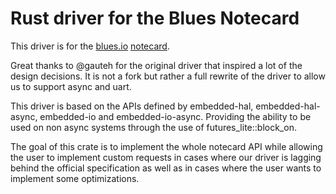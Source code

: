 # Rust driver for the Blues Notecard

This driver is for the [blues.io](https://blues.io) [notecard](https://blues.io/products/notecard/).

Great thanks to @gauteh for the original driver that inspired a lot of the design decisions. It is not a fork but rather a full rewrite of the driver to allow us to support async and uart.

This driver is based on the APIs defined by embedded-hal, embedded-hal-async, embedded-io and embedded-io-async. Providing the ability to be used on non async systems through the use of futures_lite::block_on.

The goal of this crate is to implement the whole notecard API while allowing the user to implement custom requests in cases where our driver is lagging behind the official specification as well as in cases where the user wants to implement some optimizations.